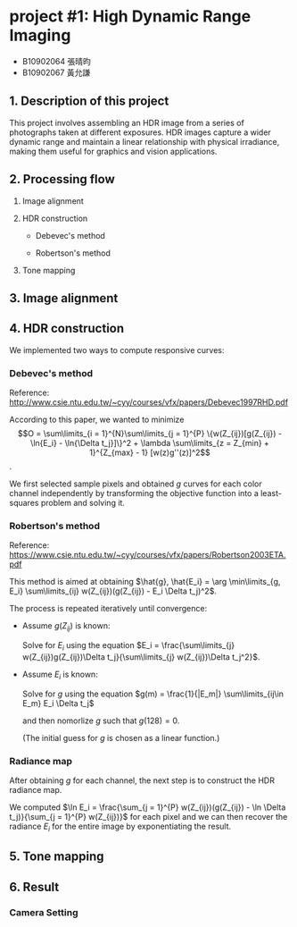 # project #1: High Dynamic Range Imaging

- B10902064 張晴昀
- B10902067 黃允謙

## 1. Description of this project

This project involves assembling an HDR image from a series of photographs taken at different exposures. HDR images capture a wider dynamic range and maintain a linear relationship with physical irradiance, making them useful for graphics and vision applications.

## 2. Processing flow

1. Image alignment

2. HDR construction

   - Debevec's method

   - Robertson's method

3. Tone mapping

## 3. Image alignment



## 4. HDR construction

We implemented two ways to compute responsive curves:

### Debevec's method

Reference: http://www.csie.ntu.edu.tw/~cyy/courses/vfx/papers/Debevec1997RHD.pdf

According to this paper, we wanted to minimize $$O = \sum\limits_{i = 1}^{N}\sum\limits_{j = 1}^{P} \{w(Z_{ij})[g(Z_{ij}) - \ln{E_i} - \ln{\Delta t_j}]\}^2 + \lambda \sum\limits_{z = Z_{min} + 1}^{Z_{max} - 1} [w(z)g''(z)]^2$$.

We first selected sample pixels and obtained $g$ curves for each color channel independently by transforming the objective function into a least-squares problem and solving it.

### Robertson's method

Reference: https://www.csie.ntu.edu.tw/~cyy/courses/vfx/papers/Robertson2003ETA.pdf

This method is aimed at obtaining $\hat{g}, \hat{E_i} = \arg \min\limits_{g, E_i} \sum\limits_{ij} w(Z_{ij})(g(Z_{ij}) - E_i \Delta t_j)^2$.

The process is repeated iteratively until convergence:

- Assume $g(Z_{ij})$ is known:

  Solve for $E_i$ using the equation $E_i = \frac{\sum\limits_{j} w(Z_{ij})g(Z_{ij})\Delta t_j}{\sum\limits_{j} w(Z_{ij})\Delta t_j^2}$.

- Assume $E_i$ is known:

  Solve for $g$ using the equation $g(m) = \frac{1}{|E_m|} \sum\limits_{ij\in E_m} E_i \Delta t_j$

  and then nomorlize $g$ such that $g(128) = 0$.

  (The initial guess for $g$ is chosen as a linear function.)

### Radiance map

After obtaining $g$ for each channel, the next step is to construct the HDR radiance map.

We computed $\ln E_i = \frac{\sum_{j = 1}^{P} w(Z_{ij})(g(Z_{ij}) - \ln \Delta t_j)}{\sum_{j = 1}^{P} w(Z_{ij})}$ for each pixel and we can then recover the radiance $E_i$ for the entire image by exponentiating the result.



## 5. Tone mapping



## 6. Result

### Camera Setting

